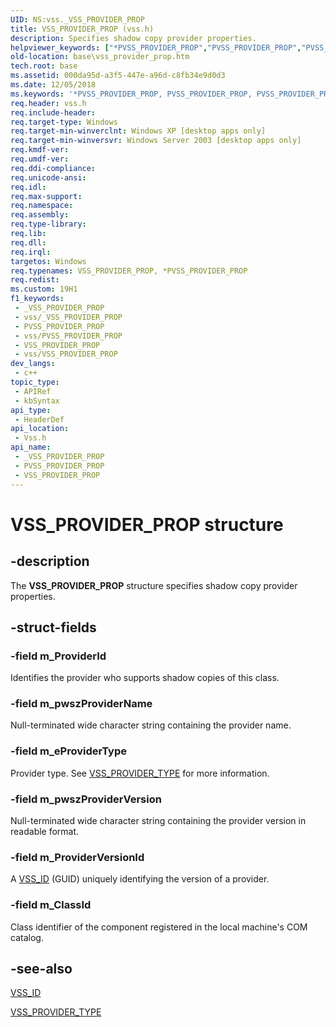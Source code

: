 ```yaml
---
UID: NS:vss._VSS_PROVIDER_PROP
title: VSS_PROVIDER_PROP (vss.h)
description: Specifies shadow copy provider properties.
helpviewer_keywords: ["*PVSS_PROVIDER_PROP","PVSS_PROVIDER_PROP","PVSS_PROVIDER_PROP structure pointer [VSS]","VSS_PROVIDER_PROP","VSS_PROVIDER_PROP structure [VSS]","_win32_vss_provider_prop","base.vss_provider_prop","vss/PVSS_PROVIDER_PROP","vss/VSS_PROVIDER_PROP"]
old-location: base\vss_provider_prop.htm
tech.root: base
ms.assetid: 000da95d-a3f5-447e-a96d-c8fb34e9d0d3
ms.date: 12/05/2018
ms.keywords: '*PVSS_PROVIDER_PROP, PVSS_PROVIDER_PROP, PVSS_PROVIDER_PROP structure pointer [VSS], VSS_PROVIDER_PROP, VSS_PROVIDER_PROP structure [VSS], _win32_vss_provider_prop, base.vss_provider_prop, vss/PVSS_PROVIDER_PROP, vss/VSS_PROVIDER_PROP'
req.header: vss.h
req.include-header: 
req.target-type: Windows
req.target-min-winverclnt: Windows XP [desktop apps only]
req.target-min-winversvr: Windows Server 2003 [desktop apps only]
req.kmdf-ver: 
req.umdf-ver: 
req.ddi-compliance: 
req.unicode-ansi: 
req.idl: 
req.max-support: 
req.namespace: 
req.assembly: 
req.type-library: 
req.lib: 
req.dll: 
req.irql: 
targetos: Windows
req.typenames: VSS_PROVIDER_PROP, *PVSS_PROVIDER_PROP
req.redist: 
ms.custom: 19H1
f1_keywords:
 - _VSS_PROVIDER_PROP
 - vss/_VSS_PROVIDER_PROP
 - PVSS_PROVIDER_PROP
 - vss/PVSS_PROVIDER_PROP
 - VSS_PROVIDER_PROP
 - vss/VSS_PROVIDER_PROP
dev_langs:
 - c++
topic_type:
 - APIRef
 - kbSyntax
api_type:
 - HeaderDef
api_location:
 - Vss.h
api_name:
 - _VSS_PROVIDER_PROP
 - PVSS_PROVIDER_PROP
 - VSS_PROVIDER_PROP
---
```


# VSS_PROVIDER_PROP structure


## -description

The <b>VSS_PROVIDER_PROP</b> structure specifies 
    shadow copy provider properties.

## -struct-fields

### -field m_ProviderId

Identifies the provider who supports shadow copies of this class.

### -field m_pwszProviderName

Null-terminated wide character string containing the provider name.

### -field m_eProviderType

Provider type. See <a href="/windows/desktop/api/vss/ne-vss-vss_provider_type">VSS_PROVIDER_TYPE</a> for more 
      information.

### -field m_pwszProviderVersion

Null-terminated wide character string containing the provider version in readable format.

### -field m_ProviderVersionId

A <a href="/windows/desktop/VSS/volume-shadow-copy-api-data-types">VSS_ID</a> (GUID) uniquely 
      identifying the version of a provider.

### -field m_ClassId

Class identifier of the component registered in the local machine's COM catalog.

## -see-also

<a href="/windows/desktop/VSS/volume-shadow-copy-api-data-types">VSS_ID</a>



<a href="/windows/desktop/api/vss/ne-vss-vss_provider_type">VSS_PROVIDER_TYPE</a>


